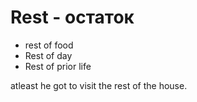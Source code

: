 # Rest - остаток

- rest of food
- Rest of day
- Rest of prior life

atleast he got to visit the rest of the house.
